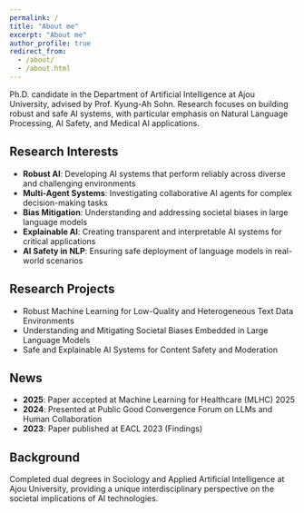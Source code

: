 ```yaml
---
permalink: /
title: "About me"
excerpt: "About me"
author_profile: true
redirect_from: 
  - /about/
  - /about.html
---
```


Ph.D. candidate in the Department of Artificial Intelligence at Ajou University, advised by Prof. Kyung-Ah Sohn. Research focuses on building robust and safe AI systems, with particular emphasis on Natural Language Processing, AI Safety, and Medical AI applications.

## Research Interests
- **Robust AI**: Developing AI systems that perform reliably across diverse and challenging environments
- **Multi-Agent Systems**: Investigating collaborative AI agents for complex decision-making tasks
- **Bias Mitigation**: Understanding and addressing societal biases in large language models
- **Explainable AI**: Creating transparent and interpretable AI systems for critical applications
- **AI Safety in NLP**: Ensuring safe deployment of language models in real-world scenarios

## Research Projects
- Robust Machine Learning for Low-Quality and Heterogeneous Text Data Environments
- Understanding and Mitigating Societal Biases Embedded in Large Language Models  
- Safe and Explainable AI Systems for Content Safety and Moderation

## News
- **2025**: Paper accepted at Machine Learning for Healthcare (MLHC) 2025
- **2024**: Presented at Public Good Convergence Forum on LLMs and Human Collaboration
- **2023**: Paper published at EACL 2023 (Findings)

## Background
Completed dual degrees in Sociology and Applied Artificial Intelligence at Ajou University, providing a unique interdisciplinary perspective on the societal implications of AI technologies.
